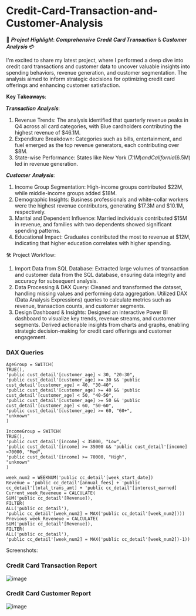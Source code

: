 # Credit-Card-Transaction-and-Customer-Analysis

🚀 𝑷𝒓𝒐𝒋𝒆𝒄𝒕 𝑯𝒊𝒈𝒉𝒍𝒊𝒈𝒉𝒕: 𝑪𝒐𝒎𝒑𝒓𝒆𝒉𝒆𝒏𝒔𝒊𝒗𝒆 𝑪𝒓𝒆𝒅𝒊𝒕 𝑪𝒂𝒓𝒅 𝑻𝒓𝒂𝒏𝒔𝒂𝒄𝒕𝒊𝒐𝒏 & 𝑪𝒖𝒔𝒕𝒐𝒎𝒆𝒓 𝑨𝒏𝒂𝒍𝒚𝒔𝒊𝒔 💳

I'm excited to share my latest project, where I performed a deep dive into credit card transactions and customer data to uncover valuable insights into spending behaviors, revenue generation, and customer segmentation. The analysis aimed to inform strategic decisions for optimizing credit card offerings and enhancing customer satisfaction.

𝐊𝐞𝐲 𝐓𝐚𝐤𝐞𝐚𝐰𝐚𝐲𝐬:

𝑻𝒓𝒂𝒏𝒔𝒂𝒄𝒕𝒊𝒐𝒏 𝑨𝒏𝒂𝒍𝒚𝒔𝒊𝒔:

1. Revenue Trends: The analysis identified that quarterly revenue peaks in Q4 across all card categories, with Blue cardholders contributing the highest revenue of $46.1M. 
2. Expenditure Breakdown: Categories such as bills, entertainment, and fuel emerged as the top revenue generators, each contributing over $8M.
3. State-wise Performance: States like New York ($7.1M) and California ($6.5M) led in revenue generation.

𝑪𝒖𝒔𝒕𝒐𝒎𝒆𝒓 𝑨𝒏𝒂𝒍𝒚𝒔𝒊𝒔:

1. Income Group Segmentation: High-income groups contributed $22M, while middle-income groups added $18M.
2. Demographic Insights: Business professionals and white-collar workers were the highest revenue contributors, generating $17.3M and $10.1M, respectively.
3. Marital and Dependent Influence: Married individuals contributed $15M in revenue, and families with two dependents showed significant spending patterns.
4. Educational Impact: Graduates contributed the most to revenue at $12M, indicating that higher education correlates with higher spending.
   
🛠️ Project Workflow:

1. Import Data from SQL Database: Extracted large volumes of transaction and customer data from the SQL database, ensuring data integrity and accuracy for subsequent analysis.
2. Data Processing & DAX Query: Cleaned and transformed the dataset, handling missing values and performing data aggregation. Utilized DAX (Data Analysis Expressions) queries to calculate metrics such as revenue, transaction counts, and customer segments.
3. Design Dashboard & Insights: Designed an interactive Power BI dashboard to visualize key trends, revenue streams, and customer segments. Derived actionable insights from charts and graphs, enabling strategic decision-making for credit card offerings and customer engagement.

### DAX Queries
```
AgeGroup = SWITCH(
TRUE(),
'public cust_detail'[customer_age] < 30, "20-30",
'public cust_detail'[customer_age] >= 30 && 'public cust_detail'[customer_age] < 40, "30-40",
'public cust_detail'[customer_age] >= 40 && 'public cust_detail'[customer_age] < 50, "40-50",
'public cust_detail'[customer_age] >= 50 && 'public cust_detail'[customer_age] < 60, "50-60",
'public cust_detail'[customer_age] >= 60, "60+",
"unknown"
)
```
```
IncomeGroup = SWITCH(
TRUE(),
'public cust_detail'[income] < 35000, "Low",
'public cust_detail'[income] >= 35000 && 'public cust_detail'[income] <70000, "Med",
'public cust_detail'[income] >= 70000, "High",
"unknown"
)
```
```
week_num2 = WEEKNUM('public cc_detail'[week_start_date])
Revenue = 'public cc_detail'[annual_fees] + 'public cc_detail'[total_trans_amt] + 'public cc_detail'[interest_earned]
Current_week_Reveneue = CALCULATE(
SUM('public cc_detail'[Revenue]),
FILTER(
ALL('public cc_detail'),
'public cc_detail'[week_num2] = MAX('public cc_detail'[week_num2])))
Previous_week_Reveneue = CALCULATE(
SUM('public cc_detail'[Revenue]),
FILTER(
ALL('public cc_detail'),
'public cc_detail'[week_num2] = MAX('public cc_detail'[week_num2])-1))
```
Screenshots:

### Credit Card Transaction Report
![image](https://github.com/user-attachments/assets/dbbc4112-c145-4f30-adcc-4048cd3a0740)

### Credit Card Customer Report
![image](https://github.com/user-attachments/assets/d08e407a-65e9-494c-9741-0bb972900800)

